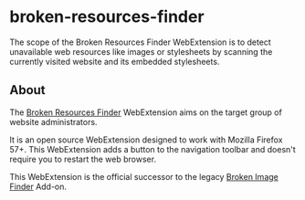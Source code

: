 # broken-resources-finder

The scope of the Broken Resources Finder WebExtension is to detect unavailable web resources like images or stylesheets by scanning the currently visited website and its embedded stylesheets.

## About

The [Broken Resources Finder](https://addons.mozilla.org/en-US/firefox/addon/broken-resources-finder) WebExtension aims on the target group of website administrators.

It is an open source WebExtension designed to work with Mozilla Firefox 57+.
This WebExtension adds a button to the navigation toolbar and doesn't require you to restart the web browser.

This WebExtension is the official successor to the legacy [Broken Image Finder](https://addons.mozilla.org/de/firefox/addon/broken-image-finder) Add-on.
